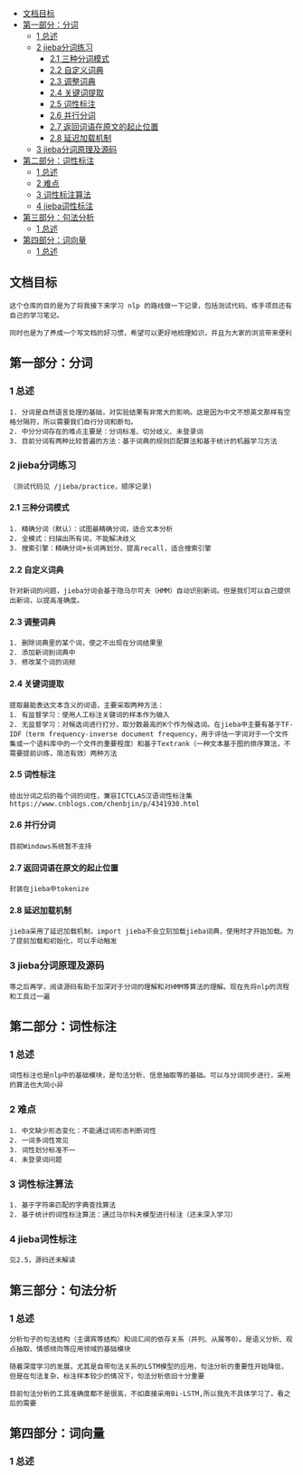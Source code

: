 - [文档目标](#文档目标)
- [第一部分：分词](#第一部分分词)
  - [1 总述](#1-总述)
  - [2 jieba分词练习](#2-jieba分词练习)
    - [2.1 三种分词模式](#21-三种分词模式)
    - [2.2 自定义词典](#22-自定义词典)
    - [2.3 调整词典](#23-调整词典)
    - [2.4 关键词提取](#24-关键词提取)
    - [2.5 词性标注](#25-词性标注)
    - [2.6 并行分词](#26-并行分词)
    - [2.7 返回词语在原文的起止位置](#27-返回词语在原文的起止位置)
    - [2.8 延迟加载机制](#28-延迟加载机制)
  - [3 jieba分词原理及源码](#3-jieba分词原理及源码)
- [第二部分：词性标注](#第二部分词性标注)
  - [1 总述](#1-总述-1)
  - [2 难点](#2-难点)
  - [3 词性标注算法](#3-词性标注算法)
  - [4 jieba词性标注](#4-jieba词性标注)
- [第三部分：句法分析](#第三部分句法分析)
  - [1 总述](#1-总述-2)
- [第四部分：词向量](#第四部分词向量)
  - [1 总述](#1-总述-3)

## 文档目标
    这个仓库的目的是为了将我接下来学习 nlp 的路线做一下记录，包括测试代码、练手项目还有自己的学习笔记。

    同时也是为了养成一个写文档的好习惯，希望可以更好地梳理知识，并且为大家的浏览带来便利

## 第一部分：分词

### 1 总述
    1. 分词是自然语言处理的基础，对实验结果有非常大的影响。这是因为中文不想英文那样有空格分隔符，所以需要我们自行分词和断句。
    2. 中分分词存在的难点主要是：分词标准、切分歧义、未登录词
    3. 目前分词有两种比较普遍的方法：基于词典的规则匹配算法和基于统计的机器学习方法

### 2 jieba分词练习
    （测试代码见 /jieba/practice，顺序记录)

#### 2.1 三种分词模式
    1. 精确分词（默认）：试图最精确分词，适合文本分析
    2. 全模式：扫描出所有词，不能解决歧义
    3. 搜索引擎：精确分词+长词再划分，提高recall，适合搜索引擎

#### 2.2 自定义词典
    针对新词的问题，jieba分词会基于隐马尔可夫（HMM）自动识别新词。但是我们可以自己提供出新词，以提高准确度。

#### 2.3 调整词典
    1. 删除词典里的某个词，使之不出现在分词结果里
    2. 添加新词到词典中
    3. 修改某个词的词频

#### 2.4 关键词提取
    提取最能表达文本含义的词语，主要采取两种方法：
    1. 有监督学习：使用人工标注关键词的样本作为输入
    2. 无监督学习：对候选词进行打分，取分数最高的K个作为候选词。在jieba中主要有基于TF-IDF（term frequency-inverse document frequency，用于评估一字词对于一个文件集或一个语料库中的一个文件的重要程度）和基于Textrank（一种文本基于图的排序算法，不需要提前训练，简洁有效）两种方法

#### 2.5 词性标注
    给出分词之后的每个词的词性，兼容ICTCLAS汉语词性标注集
    https://www.cnblogs.com/chenbjin/p/4341930.html

#### 2.6 并行分词
    目前Windows系统暂不支持

#### 2.7 返回词语在原文的起止位置
    封装在jieba中tokenize

#### 2.8 延迟加载机制
    jieba采用了延迟加载机制，import jieba不会立刻加载jieba词典，使用时才开始加载。为了提前加载和初始化，可以手动触发

### 3 jieba分词原理及源码
    等之后再学，阅读源码有助于加深对于分词的理解和对HMM等算法的理解。现在先将nlp的流程和工具过一遍

## 第二部分：词性标注

### 1 总述
    词性标注也是nlp中的基础模块，是句法分析、信息抽取等的基础。可以与分词同步进行，采用的算法也大同小异

### 2 难点
    1. 中文缺少形态变化：不能通过词形态判断词性
    2. 一词多词性常见
    3. 词性划分标准不一
    4. 未登录词问题

### 3 词性标注算法
    1. 基于字符串匹配的字典查找算法
    2. 基于统计的词性标注算法：通过马尔科夫模型进行标注（还未深入学习）

### 4 jieba词性标注
    见2.5，源码还未解读

## 第三部分：句法分析

### 1 总述
    分析句子的句法结构（主谓宾等结构）和词汇间的依存关系（并列、从属等0）。是语义分析、观点抽取、情感倾向等应用领域的基础模块

    随着深度学习的发展，尤其是自带句法关系的LSTM模型的应用，句法分析的重要性开始降低，但是在句法复杂、标注样本较少的情况下，句法分析依旧十分重要

    目前句法分析的工具准确度都不是很高，不如直接采用Bi-LSTM,所以我先不具体学习了，看之后的需要

## 第四部分：词向量

### 1 总述











